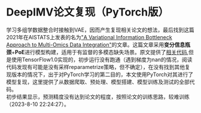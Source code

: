 # DeepIMV论文复现（PyTorch版）
学习多组学数据整合时接触到VAE，因而产生复现相关论文的想法，最后找到这篇2021年在AISTATS上发表的名为["A Variational Information Bottleneck Approach to Multi-Omics Data Integration"](https://arxiv.org/abs/2102.03014)的文章。这篇文章采用**变分信息瓶颈**+**PoE**进行模型构建，适用于有监督的多模态缺失场景。原文提供了[相关代码](https://github.com/chl8856/DeepIMV),但是使用TensorFlow1.0实现的，初步运行没有跑通（遇到梯度为nan的情况，阅读代码发现有可能是没有采样reparametrize策略，但不确定），在没有找到其他复现版本的情况下，出于对PyTorch学习的第二目的，本文使用PyTorch对其进行了模型复现，这里提供了从数据爬取、预处理、模型搭建、模型训练及测试的全部代码。  
初步结果显示，预测精度没有达到论文的程度，按照论文的训练思路，较难训练（2023-8-10 22:24:27）。

